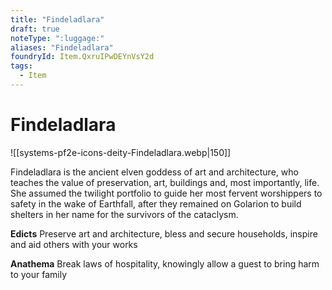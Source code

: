 ```yaml
---
title: "Findeladlara"
draft: true
noteType: ":luggage:"
aliases: "Findeladlara"
foundryId: Item.QxruIPwDEYnVsY2d
tags:
  - Item
---
```


# Findeladlara
![[systems-pf2e-icons-deity-Findeladlara.webp|150]]

Findeladlara is the ancient elven goddess of art and architecture, who teaches the value of preservation, art, buildings and, most importantly, life. She assumed the twilight portfolio to guide her most fervent worshippers to safety in the wake of Earthfall, after they remained on Golarion to build shelters in her name for the survivors of the cataclysm.

**Edicts** Preserve art and architecture, bless and secure households, inspire and aid others with your works

**Anathema** Break laws of hospitality, knowingly allow a guest to bring harm to your family
